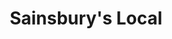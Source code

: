 ---
title: "Sainsbury's Local"
url: /cardiff/sainsburys-local-saint-mary-street/
shop: Lebensmittel
---